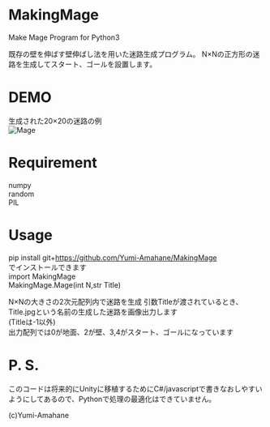 # MakingMage
Make Mage Program for Python3

既存の壁を伸ばす壁伸ばし法を用いた迷路生成プログラム。
N×Nの正方形の迷路を生成してスタート、ゴールを設置します。

# DEMO
生成された20×20の迷路の例  
![Mage](https://user-images.githubusercontent.com/51439946/92684313-215f4580-f370-11ea-8764-8f233a5b0d99.jpg)

# Requirement
numpy  
random  
PIL  

# Usage  
pip install git+https://github.com/Yumi-Amahane/MakingMage  
でインストールできます  
import MakingMage  
MakingMage.Mage(int N,str Title)  
  
N×Nの大きさの2次元配列内で迷路を生成
引数Titleが渡されているとき、Title.jpgという名前の生成した迷路を画像出力します  
(Titleは-1以外)  
出力配列では0が地面、2が壁、3,4がスタート、ゴールになっています  
  
# P. S.   
このコードは将来的にUnityに移植するためにC#/javascriptで書きなおしやすいようにしてあるので、Pythonで処理の最適化はできていません。
  
(c)Yumi-Amahane
